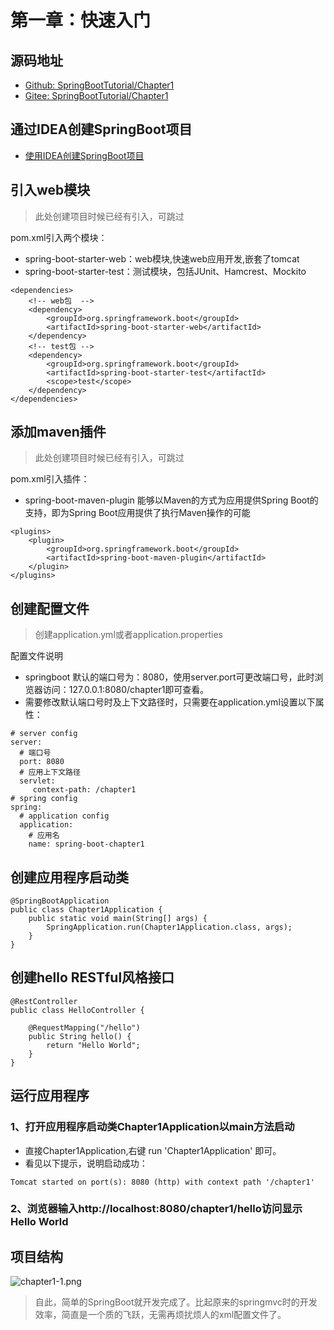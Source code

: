 # 第一章：快速入门 

## 源码地址
- [Github: SpringBootTutorial/Chapter1](https://github.com/wbc505357999/SpringBootTutorial/tree/master/Chapter1)
- [Gitee: SpringBootTutorial/Chapter1](https://gitee.com/505357999/SpringBootTutorial/tree/master/Chapter1)

## 通过IDEA创建SpringBoot项目
- [使用IDEA创建SpringBoot项目](../extra/extra1.md)

## 引入web模块
> 此处创建项目时候已经有引入，可跳过

pom.xml引入两个模块：
- spring-boot-starter-web：web模块,快速web应用开发,嵌套了tomcat
- spring-boot-starter-test：测试模块，包括JUnit、Hamcrest、Mockito
```
<dependencies>
    <!-- web包  -->
    <dependency>
        <groupId>org.springframework.boot</groupId>
        <artifactId>spring-boot-starter-web</artifactId>
    </dependency>
    <!-- test包 -->
    <dependency>
        <groupId>org.springframework.boot</groupId>
        <artifactId>spring-boot-starter-test</artifactId>
    	<scope>test</scope>
    </dependency>
</dependencies>
```
## 添加maven插件
> 此处创建项目时候已经有引入，可跳过

pom.xml引入插件：
- spring-boot-maven-plugin 能够以Maven的方式为应用提供Spring Boot的支持，即为Spring Boot应用提供了执行Maven操作的可能
```
<plugins>
    <plugin>
        <groupId>org.springframework.boot</groupId>
        <artifactId>spring-boot-maven-plugin</artifactId>
    </plugin>
</plugins>
```

## 创建配置文件
> 创建application.yml或者application.properties 

配置文件说明
- springboot 默认的端口号为：8080，使用server.port可更改端口号，此时浏览器访问：127.0.0.1:8080/chapter1即可查看。
- 需要修改默认端口号时及上下文路径时，只需要在application.yml设置以下属性：

```
# server config
server:
  # 端口号
  port: 8080
  # 应用上下文路径
  servlet:
     context-path: /chapter1
# spring config
spring:
  # application config
  application:
    # 应用名
    name: spring-boot-chapter1
```

## 创建应用程序启动类
```
@SpringBootApplication
public class Chapter1Application {
    public static void main(String[] args) {
        SpringApplication.run(Chapter1Application.class, args);
    }
}
```

## 创建hello RESTful风格接口
```
@RestController
public class HelloController {

    @RequestMapping("/hello")
    public String hello() {
        return "Hello World";
    }
}
```

## 运行应用程序
### 1、打开应用程序启动类Chapter1Application以main方法启动
- 直接Chapter1Application,右键 run 'Chapter1Application' 即可。
- 看见以下提示，说明启动成功：
```
Tomcat started on port(s): 8080 (http) with context path '/chapter1'
```

### 2、浏览器输入http://localhost:8080/chapter1/hello访问显示Hello World

## 项目结构
![chapter1-1.png](/images/springboot/course/chapter1/1.png)

> 自此，简单的SpringBoot就开发完成了。比起原来的springmvc时的开发效率，简直是一个质的飞跃，无需再烦扰烦人的xml配置文件了。
